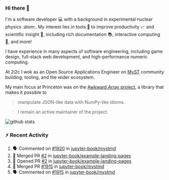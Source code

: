 ### Hi there 👋 

I'm a software developer 💻 with a background in experimental nuclear physics :atom:. My interest lies in tools :wrench: to improve productivity :chart_with_upwards_trend: and scientific insight :telescope:, including rich documentation 📚, interactive computing 🧮, and more! 

I have experience in many aspects of software engineering, including game design, full-stack web development, and high-performance numeric computing. 

At 2i2c I wok as an Open Source Applications Engineer on [MyST](https://github.com/jupyter-book/mystmd) community building, tooling, and the wider ecosystem. 

My main focus at Princeton was on the [Awkward Array project](awkward-array.org/), a library that makes it possible to 
> manipulate JSON-like data with NumPy-like idioms.

> I remain an active maintainer of the project. 

![github stats](https://github-readme-stats.vercel.app/api?username=agoose77&show_icons=true&hide_rank=true&hide_title=true&bg_color=30,e76445,904e95&text_color=efe3ec&icon_color=efe3ec)
<!--
**agoose77/agoose77** is a ✨ _special_ ✨ repository because its `README.md` (this file) appears on your GitHub profile.

Here are some ideas to get you started:

- 🔭 I’m currently working on ...
- 🌱 I’m currently learning ...
- 👯 I’m looking to collaborate on ...
- 🤔 I’m looking for help with ...
- 💬 Ask me about ...
- 📫 How to reach me: ...
- 😄 Pronouns: ...
- ⚡ Fun fact: ...
-->

### :zap: Recent Activity

<!--START_SECTION:activity-->
1. 🗣 Commented on [#1920](https://github.com/jupyter-book/mystmd/issues/1920#issuecomment-2906902359) in [jupyter-book/mystmd](https://github.com/jupyter-book/mystmd)
2. 🎉 Merged PR [#2](https://github.com/jupyter-book/example-landing-pages/pull/2) in [jupyter-book/example-landing-pages](https://github.com/jupyter-book/example-landing-pages)
3. 💪 Opened PR [#2](https://github.com/jupyter-book/example-landing-pages/pull/2) in [jupyter-book/example-landing-pages](https://github.com/jupyter-book/example-landing-pages)
4. 🎉 Merged PR [#1915](https://github.com/jupyter-book/mystmd/pull/1915) in [jupyter-book/mystmd](https://github.com/jupyter-book/mystmd)
5. 🗣 Commented on [#1915](https://github.com/jupyter-book/mystmd/pull/1915#issuecomment-2905495427) in [jupyter-book/mystmd](https://github.com/jupyter-book/mystmd)
<!--END_SECTION:activity-->
